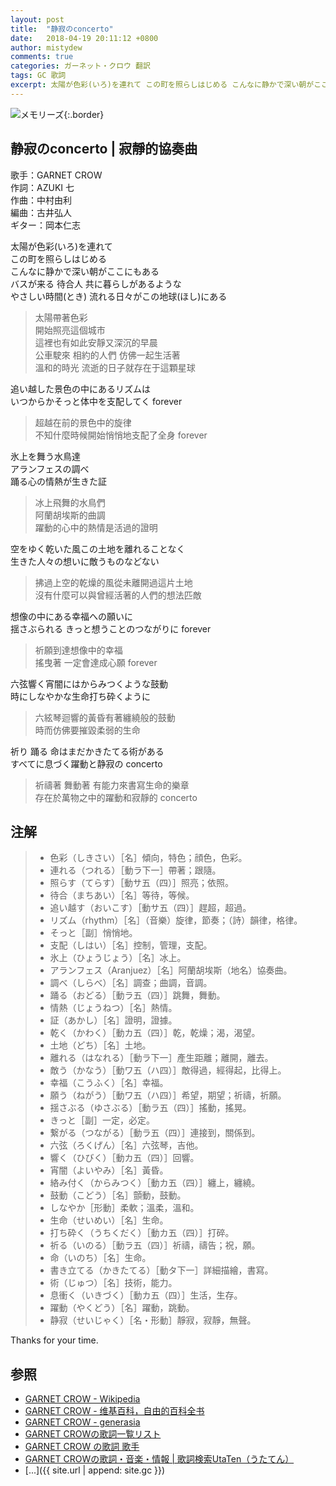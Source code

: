 ```yaml
---
layout: post
title:  "静寂のconcerto"
date:   2018-04-19 20:11:12 +0800
author: mistydew
comments: true
categories: ガーネット・クロウ 翻訳
tags: GC 歌詞
excerpt: 太陽が色彩(いろ)を連れて この町を照らしはじめる こんなに静かで深い朝がここにもある バスが来る 待合人 共に暮らしがあるような やさしい時間(とき) 流れる日々がこの地球(ほし)にある
---
```

![メモリーズ](https://raw.githubusercontent.com/mistydew/gc2/master/cover/album/AL09_メモリーズ.jpg){:.border}

## 静寂のconcerto | 寂靜的協奏曲

歌手：GARNET CROW<br>
作詞：AZUKI 七<br>
作曲：中村由利<br>
編曲：古井弘人<br>
ギター：岡本仁志

太陽が色彩(いろ)を連れて<br>
この町を照らしはじめる<br>
こんなに静かで深い朝がここにもある<br>
バスが来る 待合人 共に暮らしがあるような<br>
やさしい時間(とき) 流れる日々がこの地球(ほし)にある

> 太陽帶著色彩<br>
> 開始照亮這個城市<br>
> 這裡也有如此安靜又深沉的早晨<br>
> 公車駛來 相約的人們 仿佛一起生活著<br>
> 溫和的時光 流逝的日子就存在于這顆星球

追い越した景色の中にあるリズムは<br>
いつからかそっと体中を支配してく forever

> 超越在前的景色中的旋律<br>
> 不知什麼時候開始悄悄地支配了全身 forever

氷上を舞う水鳥達<br>
アランフェスの調べ<br>
踊る心の情熱が生きた証

> 冰上飛舞的水鳥們<br>
> 阿蘭胡埃斯的曲調<br>
> 躍動的心中的熱情是活過的證明

空をゆく乾いた風この土地を離れることなく<br>
生きた人々の想いに敵うものなどない

> 拂過上空的乾燥的風從未離開過這片土地<br>
> 沒有什麼可以與曾經活著的人們的想法匹敵

想像の中にある幸福への願いに<br>
揺さぶられる きっと想うことのつながりに forever

> 祈願到達想像中的幸福<br>
> 搖曳著 一定會達成心願 forever

六弦響く宵闇にはからみつくような鼓動<br>
時にしなやかな生命打ち砕くように

> 六絃琴迴響的黃昏有著纏繞般的鼓動<br>
> 時而仿佛要摧毀柔弱的生命

祈り 踊る 命はまだかきたてる術がある<br>
すべてに息づく躍動と静寂の concerto

> 祈禱著 舞動著 有能力來書寫生命的樂章<br>
> 存在於萬物之中的躍動和寂靜的 concerto

## 注解

> * 色彩（しきさい）［名］傾向，特色；顔色，色彩。
> * 連れる（つれる）［動ラ下一］帶著；跟隨。
> * 照らす（てらす）［動サ五（四）］照亮；依照。
> * 待合（まちあい）［名］等待，等候。
> * 追い越す（おいこす）［動サ五（四）］趕超，超過。
> * リズム（rhythm）［名］（音樂）旋律，節奏；（詩）韻律，格律。
> * そっと［副］悄悄地。
> * 支配（しはい）［名］控制，管理，支配。
> * 氷上（ひょうじょう）［名］冰上。
> * アランフェス（Aranjuez）［名］阿蘭胡埃斯（地名）協奏曲。
> * 調べ（しらべ）［名］調查；曲調，音調。
> * 踊る（おどる）［動ラ五（四）］跳舞，舞動。
> * 情熱（じょうねつ）［名］熱情。
> * 証（あかし）［名］證明，證據。
> * 乾く（かわく）［動カ五（四）］乾，乾燥；渴，渴望。
> * 土地（どち）［名］土地。
> * 離れる（はなれる）［動ラ下一］產生距離；離開，離去。
> * 敵う（かなう）［動ワ五（ハ四）］敵得過，經得起，比得上。
> * 幸福（こうふく）［名］幸福。
> * 願う（ねがう）［動ワ五（ハ四）］希望，期望；祈禱，祈願。
> * 揺さぶる（ゆさぶる）［動ラ五（四）］搖動，搖晃。
> * きっと［副］一定，必定。
> * 繋がる（つながる）［動ラ五（四）］連接到，關係到。
> * 六弦（ろくげん）［名］六弦琴，吉他。
> * 響く（ひびく）［動カ五（四）］回響。
> * 宵闇（よいやみ）［名］黃昏。
> * 絡み付く（からみつく）［動カ五（四）］纏上，纏繞。
> * 鼓動（こどう）［名］顫動，鼓動。
> * しなやか［形動］柔軟；溫柔，溫和。
> * 生命（せいめい）［名］生命。
> * 打ち砕く（うちくだく）［動カ五（四）］打碎。
> * 祈る（いのる）［動ラ五（四）］祈禱，禱告；祝，願。
> * 命（いのち）［名］生命。
> * 書き立てる（かきたてる）［動タ下一］詳細描繪，書寫。
> * 術（じゅつ）［名］技術，能力。
> * 息衝く（いきづく）［動カ五（四）］生活，生存。
> * 躍動（やくどう）［名］躍動，跳動。
> * 静寂（せいじゃく）［名・形動］靜寂，寂靜，無聲。

Thanks for your time.

## 参照
* [GARNET CROW - Wikipedia](https://ja.wikipedia.org/wiki/GARNET_CROW)
* [GARNET CROW - 维基百科，自由的百科全书](https://zh.wikipedia.org/wiki/GARNET_CROW)
* [GARNET CROW - generasia](https://www.generasia.com/wiki/GARNET_CROW)
* [GARNET CROWの歌詞一覧リスト](https://www.uta-net.com/artist/344)
* [GARNET CROW の歌詞 歌手](http://www.kasi-time.com/subcat-uta-167-1.html)
* [GARNET CROWの歌詞・音楽・情報 \| 歌詞検索UtaTen（うたてん）](https://utaten.com/artist/GARNET+CROW)
* [...]({{ site.url | append: site.gc }})

